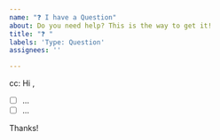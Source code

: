 ```yaml
---
name: "❓ I have a Question"
about: Do you need help? This is the way to get it!
title: "❓ "
labels: 'Type: Question'
assignees: ''

---
```

<!-- These comments automatically delete -->
<!-- @ mention users who should be in the loop next to cc: -->
cc: 
Hi <!-- add intended user -->,

<!-- Add GitHub Tasks as questions -->
- [ ] ...
- [ ] ...

Thanks!
